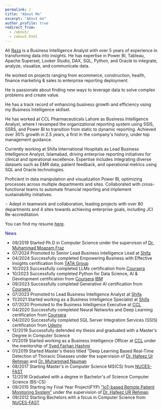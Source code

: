 ```yaml
---
permalink: /
title: "About Me"
excerpt: "About me"
author_profile: true
redirect_from: 
  - /about/
  - /about.html
---
```


Ali [Raza](https://www.linkedin.com/in/dataguy-ali/) is a Business Intelligence Analyst with over 5 years of experience in transforming data into insights. He has expertise in Power BI, Tableau, Apache Superset, Looker Studio, DAX, SQL, Python, and Oracle to integrate, analyze, visualize, and communicate data. 

He worked on projects ranging from ecommerce, construction, health, finance marketing & sales to enterprise reporting deployment.

He is passionate about finding new ways to leverage data to solve complex problems and create value.

He has a track record of enhancing business growth and efficiency using my Business Intelligence skillset.

He has worked at CCL Pharmaceuticals Lahore as Business Intelligence Analyst, where I revamped the organizational reporting system using SSIS, SSRS, and Power BI to transition from static to dynamic reporting. Achieved over 30% growth in 2.5 years, a first in the company's history, under top management guidance.

Currently working at Shifa International Hospitals as Lead Business Intelligence Analyst, Islamabad, driving enterprise reporting initiatives for clinical and operational excellence. Expertise includes integrating diverse datasets such as EMR data, patient feedback, and operational metrics using SQL and Oracle technologies.

Proficient in data manipulation and visualization Power BI, optimizing processes across multiple departments and sites. Collaborated with cross-functional teams to automate financial reporting and implement sustainability initiatives.

💡 Adept in teamwork and collaboration, leading projects with over 80 departments and 4 sites towards achieving enterprise goals, including JCI Re-accreditation.

You can find my resume [here](Resume-v10.0.pdf).

<span style="color:darkblue">News </span>
* 09/2019 Started Ph.D in Computer Science under the supervison of [Dr. Muhammad Moazam Fraz](https://www.linkedin.com/in/moazamfraz)
* 07/2024 Promoted to Senior Lead Business Intelligence Lead at [Shifa](https://www.linkedin.com/company/shifa-international-hospitals-limited/)
* 04/2024 Successfully completed Empowering Business with Effective Insights certification from [TATA Group](chrome-extension://efaidnbmnnnibpcajpcglclefindmkaj/https://forage-uploads-prod.s3.amazonaws.com/completion-certificates/Tata/MyXvBcppsW2FkNYCX_Tata%20Group_FPbLvxyrHwrjFwuBf_1714133893375_completion_certificate.pdf)
* 10/2023 Successfully completed LLMs certification from [Coursera](https://www.coursera.org/account/accomplishments/certificate/TE84UULW2PKG)
* 10/2023 Successfully completed Python for Data Science, AI & Development certification from [Coursera](https://www.coursera.org/account/accomplishments/certificate/9TEHVNGTDYTE) [IBM](https://www.ibm.com/training/badge/python-for-data-science-and-ai)
* 09/2023 Successfully completed Generative AI certification from [Coursera](https://www.coursera.org/account/accomplishments/certificate/4GJXNFXZQ86H)
* 07/2023 Promoted to Lead Business Intelligence Analyst at [Shifa](https://www.linkedin.com/company/shifa-international-hospitals-limited/)
* 11/2021 Started working as a Business Intelligence Specialist at [Shifa](https://www.linkedin.com/company/shifa-international-hospitals-limited/)
* 07/2020 Promoted to the Business Intelligence Executive at [CCL](https://www.linkedin.com/company/ccl-pharmaceuticals/)
* 04/2020 Successfully completed Neural Networks and Deep Learning certification from [Coursera](https://www.coursera.org/account/accomplishments/certificate/ZRJCPX6RAWSJ)
* 04/2020 Successfully completed SQL Server Integration Services (SSIS) certification from [Udemy](https://www.udemy.com/certificate/UC-49709a0b-eaba-46db-a42f-b3861edc3b14/)
* 12/2019 Successfully defended my thesis and graduated with a Master's Degree in Computer Science
* 01/2019 Started working as a Business Intelligence Officer at [CCL](https://www.linkedin.com/company/ccl-pharmaceuticals/) under the mentorship of [Syed Farhan Hashmi](https://www.linkedin.com/in/farhan-hashmi-72705627/)
* 01/2019 Started Master's thesis titled "Deep Learning Based Real-Time Detection of Thoracic Diseases under the supervision of [Dr. Hafeez Ur Rehman](https://www.linkedin.com/in/dr-hafeez-ur-rehman-9b6a763a) and [Dr. Muhammad Nauman](https://www.linkedin.com/in/recluze)
* 08/2017 Starting Master's in Computer Science MS(CS) from [NUCES-FAST](https://www.nu.edu.pk/)
* 12/2016 Graduated with a degree in Bachelor's of Science Computer Science (BS-CS)
* 09/2015 Starting my Final Year Project(FYP) ["IoT-based Remote Patient Monitoring System"](https://github.com/MJunaidAhmad/FYP-1/blob/1d497ddb4521f5c2ad03ec2a2e44bfd8ec4d081a/Documents/prototype%201.pptx) under the supervision of [Dr. Hafeez UR Rehman](https://www.linkedin.com/in/dr-hafeez-ur-rehman-9b6a763a/)
* 09/2012 Starting Bachelors with a focus in Computer Science from [NUCES-FAST](https://www.nu.edu.pk/)

<!-- * 10/2021 __1st__ conference paper of Ph.D. published at __ICSME 2021__, Luxembourg is now also available at [arxiv](https://arxiv.org/abs/2110.07443). 
* 09/2021 __1st__ conference paper of Ph.D. published at __ICSME 2021__, Luxembourg in the field of Software Testing and Test Case Prioritization.
* 08/2021 Fully vaccinated !!
* 12/2020 Reviewed 3 ISSRE Papers as a sub-reviewer. 
* 09/2020 Reviewed 1 ICST paper as a sub-reviewer. 
* 08/2020 Reviewed 4 CANDAR'20 papers as main reviewer. 
* 08/2020 Reviewed 2 ICSE technical track as a sub reviewer. 
* 07/2020 Reviewed 2 ICSE SEIP papers as a sub reviewer. 
* 10/2020 Got my first citation for MSc Thesis [paper](https://ieeexplore.ieee.org/abstract/document/8958412/). 
* 07/2020 Visited Lofoten in the Arctic Norway. 
* 03/2020 Received [certification](https://drive.google.com/file/d/1l4Ej7W_CwnFqfzmiMu0wmU5UuNOyXbGv/view?usp=sharing) from Wiley for first journal [paper](https://onlinelibrary.wiley.com/doi/abs/10.1002/ett.3675). 
* 02/2020 Its Corona time !!
* 02/2020 I started my [Ph.D.](https://www.simula.no/people/aizaz) at the __Simula Research Laboratory__, Norway. 
* 01/2020 __2__ papers published to IEEE Explore, one related to [Malware Analysis](https://ieeexplore.ieee.org/abstract/document/8958412/) and other in the field of [Medical Imaging](https://ieeexplore.ieee.org/abstract/document/8994408).
* 11/2019 Awarded as __Best Outstanding Paper__ in the CANDAR'19 conference, Nagasaki, Japan.
* 11/2019 Visiting Nagasaki, Japan to appear at [CANDAR'19](https://is-candar.org/) for presenting my Master's thesis: [Function Identification in Android Binaries with Deep Learning](https://ieeexplore.ieee.org/abstract/document/8958412/).
* 10/2019 Graduated as M.Sc. Computer Science in the [FAST NUCES](https://www.nu.edu.pk/) under the supervision of [Muhammad Nauman](https://recluze.net/).
* 09/2019 __1__ conference paper accepted to __CANDAR 2019__, Japan.
* 07/2019 __1__ journal paper published to __Transactions on Emerging Telecommunications Technologies__. -->

